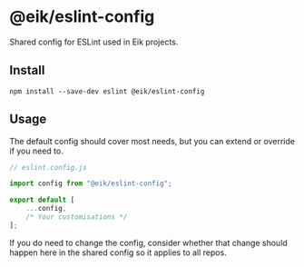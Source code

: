 # @eik/eslint-config

Shared config for ESLint used in Eik projects.

## Install

```
npm install --save-dev eslint @eik/eslint-config
```

## Usage

The default config should cover most needs, but you can extend or override if you need to.

```js
// eslint.config.js

import config from "@eik/eslint-config";

export default [
	...config,
	/* Your customisations */
];
```

If you do need to change the config, consider whether that change should happen here in the shared config so it applies to all repos.
